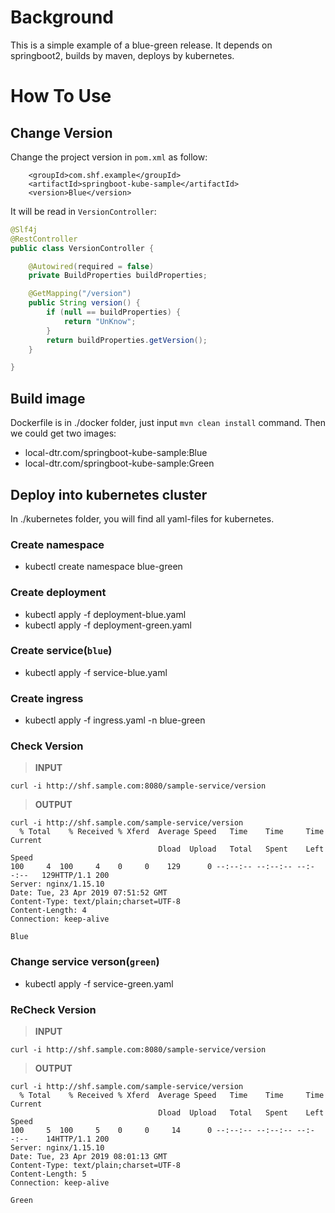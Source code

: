 # Background
This is a simple example of a blue-green release. It depends on springboot2, builds by maven, deploys by kubernetes.

# How To Use

## Change Version
Change the project version in `pom.xml` as follow:
```pom
    <groupId>com.shf.example</groupId>
    <artifactId>springboot-kube-sample</artifactId>
    <version>Blue</version>
```    
It will be read in `VersionController`:
```java
@Slf4j
@RestController
public class VersionController {

    @Autowired(required = false)
    private BuildProperties buildProperties;

    @GetMapping("/version")
    public String version() {
        if (null == buildProperties) {
            return "UnKnow";
        }
        return buildProperties.getVersion();
    }

}
```

## Build image 
Dockerfile is in ./docker folder, just input `mvn clean install` command. Then we could get two images:
* local-dtr.com/springboot-kube-sample:Blue                   
* local-dtr.com/springboot-kube-sample:Green

## Deploy into kubernetes cluster
In ./kubernetes folder, you will find all yaml-files for kubernetes.

### Create namespace
* kubectl create namespace blue-green

### Create deployment
* kubectl apply -f deployment-blue.yaml
* kubectl apply -f deployment-green.yaml

### Create service(`blue`)
* kubectl apply -f service-blue.yaml

### Create ingress
* kubectl apply -f ingress.yaml -n blue-green

### Check Version
> **INPUT**
``` text
curl -i http://shf.sample.com:8080/sample-service/version
```
> **OUTPUT**
```  text
curl -i http://shf.sample.com/sample-service/version
  % Total    % Received % Xferd  Average Speed   Time    Time     Time  Current
                                 Dload  Upload   Total   Spent    Left  Speed
100     4  100     4    0     0    129      0 --:--:-- --:--:-- --:--:--   129HTTP/1.1 200
Server: nginx/1.15.10
Date: Tue, 23 Apr 2019 07:51:52 GMT
Content-Type: text/plain;charset=UTF-8
Content-Length: 4
Connection: keep-alive

Blue
```

### Change service verson(`green`)
* kubectl apply -f service-green.yaml

### ReCheck Version
> **INPUT**
``` text
curl -i http://shf.sample.com:8080/sample-service/version
```
> **OUTPUT**
``` text
curl -i http://shf.sample.com/sample-service/version
  % Total    % Received % Xferd  Average Speed   Time    Time     Time  Current
                                 Dload  Upload   Total   Spent    Left  Speed
100     5  100     5    0     0     14      0 --:--:-- --:--:-- --:--:--    14HTTP/1.1 200
Server: nginx/1.15.10
Date: Tue, 23 Apr 2019 08:01:13 GMT
Content-Type: text/plain;charset=UTF-8
Content-Length: 5
Connection: keep-alive

Green
```

